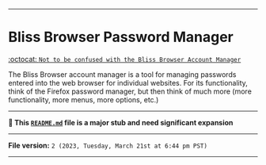 
***

# Bliss Browser Password Manager

[:octocat: `Not to be confused with the Bliss Browser Account Manager`](https://github.com/seanpm2001/Bliss_Browser_Account-Manager/)

The Bliss Browser account manager is a tool for managing passwords entered into the web browser for individual websites. For its functionality, think of the Firefox password manager, but then think of much more (more functionality, more menus, more options, etc.)

***

**🌱️ This [`README.md`](/Docs/README.md) file is a major stub and need significant expansion**

***

**File version:** `2 (2023, Tuesday, March 21st at 6:44 pm PST)`

***

